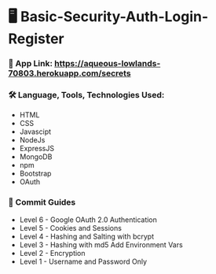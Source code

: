 # :desktop_computer: Basic-Security-Auth-Login-Register
### :link: App Link: https://aqueous-lowlands-70803.herokuapp.com/secrets

### :hammer_and_wrench: Language, Tools, Technologies Used:
- HTML
- CSS
- Javascipt
- NodeJs
- ExpressJS
- MongoDB
- npm
- Bootstrap
- OAuth

### :magnet: Commit Guides
- Level 6 - Google OAuth 2.0 Authentication
- Level 5 - Cookies and Sessions
- Level 4 - Hashing and Salting with bcrypt
- Level 3 - Hashing with md5
  Add Environment Vars
- Level 2 - Encryption
- Level 1 - Username and Password Only
